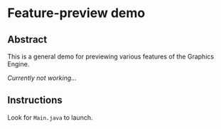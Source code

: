 # Feature-preview demo

## Abstract

This is a general demo for previewing various features of the Graphics Engine.

*Currently not working...*

## Instructions

Look for `Main.java` to launch.